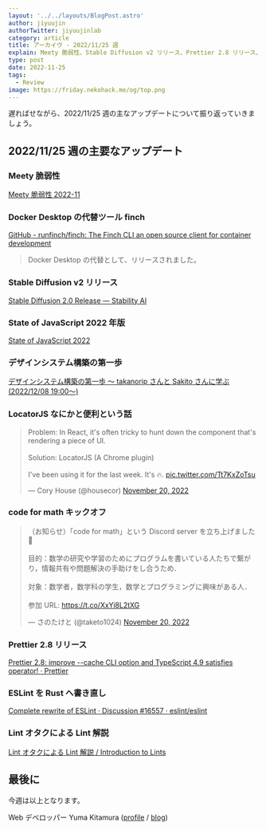 ```yaml
---
layout: '../../layouts/BlogPost.astro'
author: jiyuujin
authorTwitter: jiyuujinlab
category: article
title: アーカイヴ - 2022/11/25 週
explain: Meety 脆弱性、Stable Diffusion v2 リリース、Prettier 2.8 リリース、ESLint を Rust へ書き直し
type: post
date: 2022-11-25
tags:
  - Review
image: https://friday.nekohack.me/og/top.png
---
```


遅ればせながら、2022/11/25 週の主なアップデートについて振り返っていきましょう。

## 2022/11/25 週の主要なアップデート

### Meety 脆弱性

[Meety 脆弱性 2022-11](https://gist.github.com/mala/39650fd9cb41bf58d305a8b311b31ff1)

### Docker Desktop の代替ツール finch

[GitHub - runfinch/finch: The Finch CLI an open source client for container development](https://github.com/runfinch/finch)

> Docker Desktop の代替として、リリースされました。

### Stable Diffusion v2 リリース

[Stable Diffusion 2.0 Release — Stability AI](https://stability.ai/blog/stable-diffusion-v2-release)

### State of JavaScript 2022 年版

[State of JavaScript 2022](https://survey.devographics.com/survey/state-of-js/2022)

### デザインシステム構築の第一歩

[デザインシステム構築の第一歩 〜 takanorip さんと Sakito さんに学ぶ (2022/12/08 19:00〜)](https://findy.connpass.com/event/267065/)

### LocatorJS なにかと便利という話

<blockquote class="twitter-tweet"><p lang="en" dir="ltr">Problem: In React, it&#39;s often tricky to hunt down the component that&#39;s rendering a piece of UI.<br><br>Solution: LocatorJS (A Chrome plugin)<br><br>I&#39;ve been using it for the last week. It&#39;s 🔥. <a href="https://t.co/Tt7KxZoTsu">pic.twitter.com/Tt7KxZoTsu</a></p>&mdash; Cory House (@housecor) <a href="https://twitter.com/housecor/status/1594348217625628674?ref_src=twsrc%5Etfw">November 20, 2022</a></blockquote> <script async src="https://platform.twitter.com/widgets.js" charset="utf-8"></script>

### code for math キックオフ

<blockquote class="twitter-tweet"><p lang="ja" dir="ltr">（お知らせ）「code for math」という Discord server を立ち上げました📢<br><br>目的：数学の研究や学習のためにプログラムを書いている人たちで繋がり，情報共有や問題解決の手助けをし合うため．<br><br>対象：数学者，数学科の学生，数学とプログラミングに興味がある人．<br><br>参加 URL: <a href="https://t.co/XxYi8L2tXG">https://t.co/XxYi8L2tXG</a></p>&mdash; さのたけと (@taketo1024) <a href="https://twitter.com/taketo1024/status/1594471697109094400?ref_src=twsrc%5Etfw">November 20, 2022</a></blockquote> <script async src="https://platform.twitter.com/widgets.js" charset="utf-8"></script>

### Prettier 2.8 リリース

[Prettier 2.8: improve --cache CLI option and TypeScript 4.9 satisfies operator! · Prettier](https://prettier.io/blog/2022/11/23/2.8.0.html)

### ESLint を Rust へ書き直し

[Complete rewrite of ESLint · Discussion #16557 · eslint/eslint](https://github.com/eslint/eslint/discussions/16557)

### Lint オタクによる Lint 解説

[Lint オタクによる Lint 解説 / Introduction to Lints](https://speakerdeck.com/orgachem/lintotakuniyorulintjie-shuo)

## 最後に

今週は以上となります。

Web デベロッパー Yuma Kitamura ([profile](https://yuma-kitamura.nekohack.me/) / [blog](https://blog.nekohack.me/))

